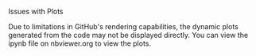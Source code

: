 Issues with Plots

Due to limitations in GitHub's rendering capabilities, the dynamic plots generated from the code may not be displayed directly. You can view the ipynb file on nbviewer.org to view the plots.
